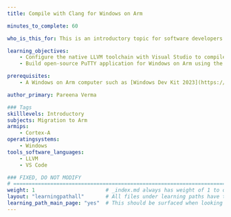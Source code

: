 ```yaml
---
title: Compile with Clang for Windows on Arm

minutes_to_complete: 60

who_is_this_for: This is an introductory topic for software developers doing native development on Windows on Arm computers.

learning_objectives:
    - Configure the native LLVM toolchain with Visual Studio to compile for Windows on Arm
    - Build open-source PuTTY application for Windows on Arm using the native LLVM toolchain

prerequisites:
    - A Windows on Arm computer such as [Windows Dev Kit 2023](https://learn.microsoft.com/en-us/windows/arm/dev-kit), Lenovo Thinkpad X13s running Windows 11 or Windows on Arm [virtual machine](/learning-paths/desktop-and-laptop/windows_cicd_github/azure_windows/). 

author_primary: Pareena Verma

### Tags
skilllevels: Introductory
subjects: Migration to Arm
armips:
    - Cortex-A
operatingsystems:
    - Windows
tools_software_languages:
    - LLVM
    - VS Code

### FIXED, DO NOT MODIFY
# ================================================================================
weight: 1                       # _index.md always has weight of 1 to order correctly
layout: "learningpathall"       # All files under learning paths have this same wrapper
learning_path_main_page: "yes"  # This should be surfaced when looking for related content. Only set for _index.md of learning path content.
---
```

